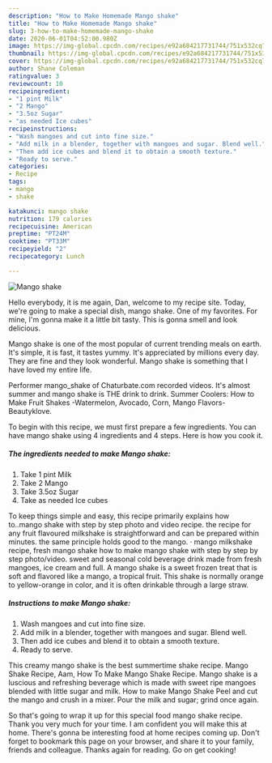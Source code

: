 ```yaml
---
description: "How to Make Homemade Mango shake"
title: "How to Make Homemade Mango shake"
slug: 3-how-to-make-homemade-mango-shake
date: 2020-06-01T04:52:00.980Z
image: https://img-global.cpcdn.com/recipes/e92a684217731744/751x532cq70/mango-shake-recipe-main-photo.jpg
thumbnail: https://img-global.cpcdn.com/recipes/e92a684217731744/751x532cq70/mango-shake-recipe-main-photo.jpg
cover: https://img-global.cpcdn.com/recipes/e92a684217731744/751x532cq70/mango-shake-recipe-main-photo.jpg
author: Shane Coleman
ratingvalue: 3
reviewcount: 10
recipeingredient:
- "1 pint Milk"
- "2 Mango"
- "3.5oz Sugar"
- "as needed Ice cubes"
recipeinstructions:
- "Wash mangoes and cut into fine size."
- "Add milk in a blender, together with mangoes and sugar. Blend well."
- "Then add ice cubes and blend it to obtain a smooth texture."
- "Ready to serve."
categories:
- Recipe
tags:
- mango
- shake

katakunci: mango shake 
nutrition: 179 calories
recipecuisine: American
preptime: "PT24M"
cooktime: "PT33M"
recipeyield: "2"
recipecategory: Lunch

---
```



![Mango shake](https://img-global.cpcdn.com/recipes/e92a684217731744/751x532cq70/mango-shake-recipe-main-photo.jpg)

Hello everybody, it is me again, Dan, welcome to my recipe site. Today, we're going to make a special dish, mango shake. One of my favorites. For mine, I'm gonna make it a little bit tasty. This is gonna smell and look delicious.

Mango shake is one of the most popular of current trending meals on earth. It's simple, it is fast, it tastes yummy. It's appreciated by millions every day. They are fine and they look wonderful. Mango shake is something that I have loved my entire life.

Performer mango_shake of Chaturbate.com recorded videos. It&#39;s almost summer and mango shake is THE drink to drink. Summer Coolers: How to Make Fruit Shakes -Watermelon, Avocado, Corn, Mango Flavors-Beautyklove.


To begin with this recipe, we must first prepare a few ingredients. You can have mango shake using 4 ingredients and 4 steps. Here is how you cook it.

<!--inarticleads1-->

##### The ingredients needed to make Mango shake:

1. Take 1 pint Milk
1. Take 2 Mango
1. Take 3.5oz Sugar
1. Take as needed Ice cubes


To keep things simple and easy, this recipe primarily explains how to..mango shake with step by step photo and video recipe. the recipe for any fruit flavoured milkshake is straightforward and can be prepared within minutes. the same principle holds good to the mango. · mango milkshake recipe, fresh mango shake how to make mango shake with step by step by step photo/video. sweet and seasonal cold beverage drink made from fresh mangoes, ice cream and full. A mango shake is a sweet frozen treat that is soft and flavored like a mango, a tropical fruit. This shake is normally orange to yellow-orange in color, and it is often drinkable through a large straw. 

<!--inarticleads2-->

##### Instructions to make Mango shake:

1. Wash mangoes and cut into fine size.
1. Add milk in a blender, together with mangoes and sugar. Blend well.
1. Then add ice cubes and blend it to obtain a smooth texture.
1. Ready to serve.


This creamy mango shake is the best summertime shake recipe. Mango Shake Recipe, Aam, How To Make Mango Shake Recipe. Mango shake is a luscious and refreshing beverage which is made with sweet ripe mangoes blended with little sugar and milk. How to make Mango Shake Peel and cut the mango and crush in a mixer. Pour the milk and sugar; grind once again. 

So that's going to wrap it up for this special food mango shake recipe. Thank you very much for your time. I am confident you will make this at home. There's gonna be interesting food at home recipes coming up. Don't forget to bookmark this page on your browser, and share it to your family, friends and colleague. Thanks again for reading. Go on get cooking!
